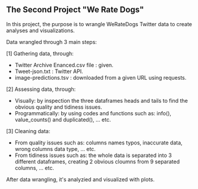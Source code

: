 ## The Second Project "We Rate Dogs"
In this project, the purpose is to wrangle WeRateDogs Twitter data to create analyses and visualizations.

Data wrangled through 3 main steps:

[1] Gathering data, through:
- Twitter Archive Enanced.csv file : given.
- Tweet-json.txt : Twitter API.
- image-predictions.tsv : downloaded from a given URL using requests.

[2] Assessing data, through:
- Visually: by inspection the three dataframes heads and tails to find the obvious quality and tidiness issues.
- Programmatically: by using codes and functions such as: info(), value_counts() and duplicated(), ... etc.

[3] Cleaning data:
- From quality issues such as: columns names typos, inaccurate data, wrong columns data type, ... etc.
- From tidiness issues such as: the whole data is separated into 3 different dataframes, creating 2 obvious cloumns from 9 separated columns, ... etc.


After data wrangling, it's analyzied and visualized with plots.

